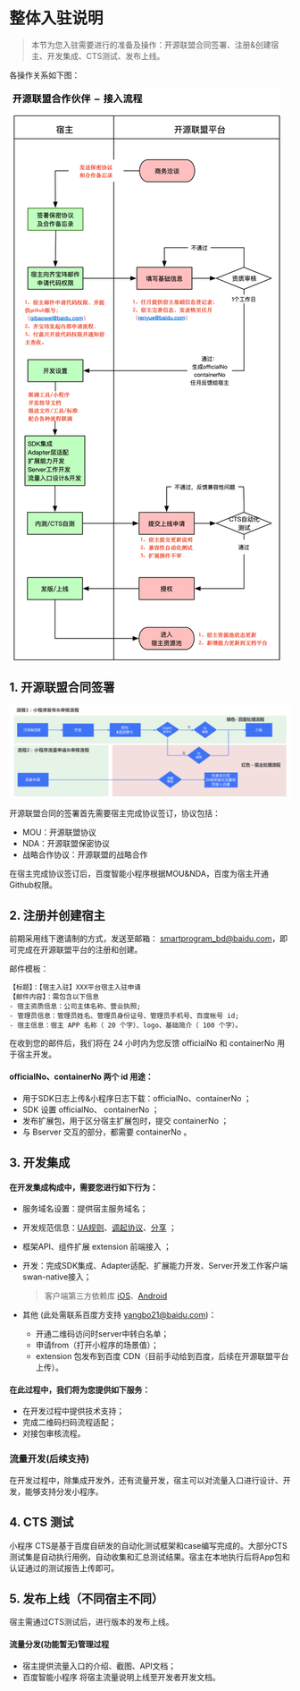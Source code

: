 # 整体入驻说明

> 本节为您入驻需要进行的准备及操作：开源联盟合同签署、注册&创建宿主、开发集成、CTS测试、发布上线。

各操作关系如下图：

![图片](./images/2.png)


## 1. 开源联盟合同签署

![开发者接入主体流程](./images/1.png)

开源联盟合同的签署首先需要宿主完成协议签订，协议包括：
 - MOU：开源联盟协议
 - NDA：开源联盟保密协议
 - 战略合作协议：开源联盟的战略合作

在宿主完成协议签订后，百度智能小程序根据MOU&NDA，百度为宿主开通Github权限。


## 2. 注册并创建宿主

前期采用线下邀请制的方式，发送至邮箱： smartprogram_bd@baidu.com，即可完成在开源联盟平台的注册和创建。

邮件模板：

	【标题】：【宿主入驻】XXX平台宿主入驻申请 
	【邮件内容】：需包含以下信息
	- 宿主资质信息：公司主体名称、营业执照;
	- 管理员信息：管理员姓名、管理员身份证号、管理员手机号、百度帐号 id;
	- 宿主信息：宿主 APP 名称（ 20 个字）、logo、基础简介（ 100 个字）。


在收到您的邮件后，我们将在 24 小时内为您反馈 officialNo 和 containerNo 用于宿主开发。

#### officialNo、containerNo 两个 id 用途：

- 用于SDK日志上传&小程序日志下载：officialNo、containerNo ；
- SDK 设置 officialNo、 containerNo ；
- 发布扩展包，用于区分宿主扩展包时，提交 containerNo ；
- 与 Bserver 交互的部分，都需要 containerNo 。

## 3. 开发集成 


#### 在开发集成构成中，需要您进行如下行为：
 - 服务域名设置：提供宿主服务域名；
 - 开发规范信息：[UA规则](规范说明/UA规则.md)、[调起协议](规范说明/调起协议.md)、[分享](规范说明/分享.md) ；
 - 框架API、组件扩展 extension 前端接入 ；
 - 开发：完成SDK集成、Adapter适配、扩展能力开发、Server开发工作客户端swan-native接入；
 
	> 客户端第三方依赖库 [iOS](客户端swan-native接入/iOS/简介/小程序依赖三方库.md)、[Android](客户端swan-native接入/Android/第三方依赖库说明.md)  

 - 其他 (此处需联系百度方支持 yangbo21@baidu.com)：

	 * 开通二维码访问时server中转白名单；
	 * 申请from（打开小程序的场景值）；
	 * extension 包发布到百度 CDN（目前手动给到百度，后续在开源联盟平台上传）。

#### 在此过程中，我们将为您提供如下服务：
 - 在开发过程中提供技术支持；
 - 完成二维码扫码流程适配；
 - 对接包审核流程。

### 流量开发(后续支持)

在开发过程中，除集成开发外，还有流量开发，宿主可以对流量入口进行设计、开发，能够支持分发小程序。

## 4. CTS 测试

小程序 CTS是基于百度自研发的自动化测试框架和case编写完成的。大部分CTS测试集是自动执行用例，自动收集和汇总测试结果。宿主在本地执行后将App包和认证通过的测试报告上传即可。

## 5. 发布上线（不同宿主不同）
宿主需通过CTS测试后，进行版本的发布上线。

#### 流量分发(功能暂无)管理过程
 - 宿主提供流量入口的介绍、截图、API文档；
 - 百度智能小程序 将宿主流量说明上线至开发者开发文档。




